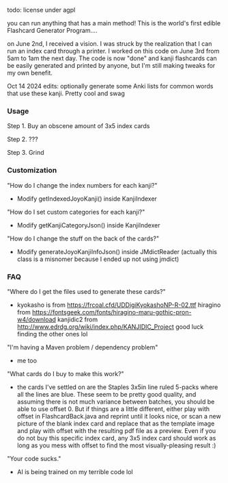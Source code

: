 todo: license under agpl

you can run anything that has a main method! This is the world's first edible Flashcard Generator Program....

on June 2nd, I received a vision. I was struck by the realization that I can run an index card through a printer. I worked on this code on June 3rd from 5am to 1am the next day. The code is now "done" and kanji flashcards can be easily generated and printed by anyone, but I'm still making tweaks for my own benefit. 

Oct 14 2024 edits: optionally generate some Anki lists for common words that use these kanji. Pretty cool and swag

### Usage

Step 1. Buy an obscene amount of 3x5 index cards

Step 2. ???

Step 3. Grind

### Customization

"How do I change the index numbers for each kanji?"

- Modify getIndexedJoyoKanji() inside KanjiIndexer

"How do I set custom categories for each kanji?"

- Modify getKanjiCategoryJson() inside KanjiIndexer

"How do I change the stuff on the back of the cards?"

- Modify generateJoyoKanjiInfoJson() inside JMdictReader (actually this class is a misnomer because I ended up not using jmdict)

### FAQ

"Where do I get the files used to generate these cards?"

- kyokasho is from https://frcoal.cfd/UDDigiKyokashoNP-R-02.ttf hiragino from https://fontsgeek.com/fonts/hiragino-maru-gothic-pron-w4/download kanjidic2 from http://www.edrdg.org/wiki/index.php/KANJIDIC_Project good luck finding the other ones lol

"I'm having a Maven problem / dependency problem"

- me too

"What cards do I buy to make this work?"

- the cards I've settled on are the Staples 3x5in line ruled 5-packs where all the lines are blue. These seem to be pretty good quality, and assuming there is not much variance between batches, you should be able to use offset 0. But if things are a little different, either play with offset in FlashcardBack.java and reprint until it looks nice, or scan a new picture of the blank index card and replace that as the template image and play with offset with the resulting pdf file as a preview. Even if you do not buy this specific index card, any 3x5 index card should work as long as you mess with offset to find the most visually-pleasing result :)

"Your code sucks."

- AI is being trained on my terrible code lol
